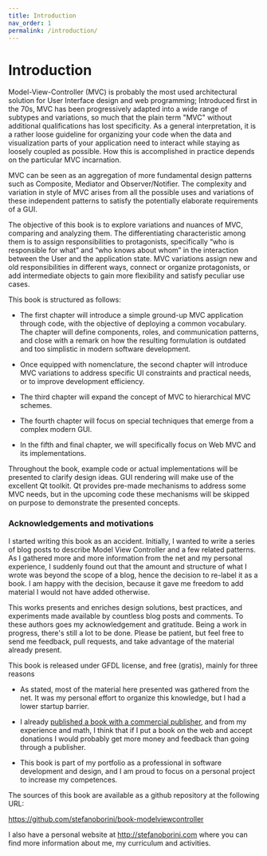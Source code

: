 ```yaml
---
title: Introduction
nav_order: 1
permalink: /introduction/
---
```

# Introduction

Model-View-Controller (MVC) is probably the most used architectural solution
for User Interface design and web programming; Introduced first in the
70s, MVC has been progressively adapted into a wide range of
subtypes and variations, so much that the plain term "MVC" without additional
qualifications has lost specificity. As a general interpretation, it is a
rather loose guideline for organizing your code when the data and visualization
parts of your application need to interact while staying as loosely coupled as
possible. How this is accomplished in practice depends on the particular MVC
incarnation.

MVC can be seen as an aggregation of more fundamental design patterns
such as Composite, Mediator and Observer/Notifier. The complexity and variation
in style of MVC arises from all the possible uses and variations of these
independent patterns to satisfy the potentially elaborate requirements of a
GUI. 

The objective of this book is to explore variations and nuances of MVC,
comparing and analyzing them. The differentiating characteristic among them 
is to assign responsibilities to protagonists, specifically “who is responsible for what” 
and “who knows about whom” in the interaction between the User and the
application state. MVC variations assign new and old responsibilities in
different ways, connect or organize protagonists, or add intermediate objects
to gain more flexibility and satisfy peculiar use cases.

This book is structured as follows:

- The first chapter will introduce a simple ground-up MVC application through code, 
  with the objective of deploying a common vocabulary. The chapter will define 
  components, roles, and communication patterns, and close with a remark on how
  the resulting formulation is outdated and too simplistic in modern software 
  development.

- Once equipped with nomenclature, the second chapter will introduce
  MVC variations to address specific UI constraints and practical needs, or
  to improve development efficiency. 

- The third chapter will expand the concept of MVC to hierarchical MVC schemes.

- The fourth chapter will focus on special techniques that emerge from a 
  complex modern GUI.

- In the fifth and final chapter, we will specifically focus on Web MVC and
  its implementations.

Throughout the book, example code or actual implementations will be presented 
to clarify design ideas. GUI rendering will make use of the excellent Qt toolkit.
Qt provides pre-made mechanisms to address some MVC needs, but in the
upcoming code these mechanisms will be skipped on purpose to demonstrate the
presented concepts.

### Acknowledgements and motivations

I started writing this book as an accident. Initially, I wanted to write a
series of blog posts to describe Model View Controller and a few related
patterns.  As I gathered more and more information from the net and my personal
experience, I suddenly found out that the amount and structure of what I wrote
was beyond the scope of a blog, hence the decision to re-label it as a book. I
am happy with the decision, because it gave me freedom to add material I would
not have added otherwise.

This works presents and enriches design solutions, best practices, and
experiments made available by countless blog posts and comments. To these 
authors goes my acknowledgement and gratitude.  Being a work in progress,
there's still a lot to be done. Please be patient, but feel free to send me
feedback, pull requests, and take advantage of the material already present. 

This book is released under GFDL license, and free (gratis), mainly for three 
reasons

 - As stated, most of the material here presented was gathered from the net.
   It was my personal effort to organize this knowledge, but I had
   a lower startup barrier.

 - I already [published a book with a commercial publisher](http://www.amazon.com/Computing-Comparative-Microbial-Genomics-Microbiologists/dp/1849967636), 
   and from my experience and math, I think that if I put a book on the 
   web and accept donations I would probably get more money and feedback than
   going through a publisher.

 - This book is part of my portfolio as a professional in software development
   and design, and I am proud to focus on a personal project to increase my
   competences.

The sources of this book are available as a github repository at the following
URL:

https://github.com/stefanoborini/book-modelviewcontroller

I also have a personal website at http://stefanoborini.com where you can find
more information about me, my curriculum and activities.

